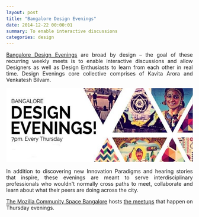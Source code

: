 ```yaml
---
layout: post
title: "Bangalore Design Evenings"
date: 2014-12-22 00:00:01
summary: To enable interactive discussions
categories: design
---
```


<p align="justify"><a href="http://designevening.com/">Bangalore Design Evenings</a> are broad by design – the goal of these recurring weekly meets is to enable interactive discussions and allow Designers as well as Design Enthusiasts to learn from each other in real time. Design Evenings core collective comprises of Kavita Arora and Venkatesh Bilvam.</p>

<p><center><img src="/images/bde.jpg" alt="Design Evenings" height="200" width="550"> </center></p>

<p align="justify">In addition to discovering new Innovation Paradigms and hearing stories that inspire, these evenings are meant to serve interdisciplinary professionals who wouldn't normally cross paths to meet, collaborate and learn about what their peers are doing across the city.</p>

<p align="justify"><a href="https://plus.google.com/103287207997822666808">The Mozilla Community Space Bangalore</a> hosts <a href="http://www.eventshigh.com/detail/Bangalore/12d223ab55b735540120ccacd531299f-Bangalore-Design-Evenings-Bangalore-EventViva">the meetups</a> that happen on Thursday evenings.</p>